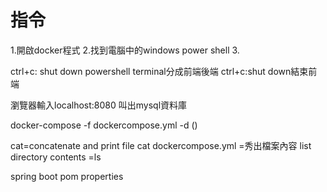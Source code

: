 # 指令

1.開啟docker程式
2.找到電腦中的windows power shell
3.


ctrl+c: shut down powershell
terminal分成前端後端
ctrl+c:shut down結束前端

瀏覽器輸入localhost:8080 叫出mysql資料庫


docker-compose -f dockercompose.yml -d  ()


cat=concatenate and print file
cat dockercompose.yml =秀出檔案內容
list directory contents =ls




spring boot pom properties 
